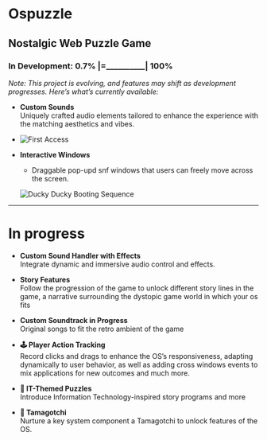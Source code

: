 # Ospuzzle

## Nostalgic Web Puzzle Game

### In Development: 0.7% |=__________| 100%

*Note: This project is evolving, and features may shift as development progresses. Here’s what’s currently available:*

- **Custom Sounds**  
  Uniquely crafted audio elements tailored to enhance the experience with the matching aesthetics and vibes.

- ![First Access](https://i.ibb.co/S75Tcfzx/Captura-desde-2025-02-17-15-18-37.png)

- **Interactive Windows**  
  - Draggable pop-upd snf windows that users can freely move across the screen.  

  ![Ducky Ducky Booting Sequence](https://i.ibb.co/nMgJrybB/Captura-desde-2025-02-13-13-28-45.png)

---

# In progress

- **Custom Sound Handler with Effects**  
  Integrate dynamic and immersive audio control and effects.

- **Story Features**  
  Follow the progression of the game to unlock different story lines in the game, a narrative surrounding the dystopic game world in which your os fits 

- **Custom Soundtrack in Progress**  
  Original songs to fit the retro ambient of the game

- **🕹️ Player Action Tracking**  
  Record clicks and drags to enhance the OS’s responsiveness, adapting dynamically to user behavior, as well as adding cross windows events to mix applications for new outcomes and much more.

- **🧩 IT-Themed Puzzles**  
  Introduce Information Technology-inspired story programs and more

- **🐣 Tamagotchi**  
  Nurture a key system component a Tamagotchi to unlock features of the OS.
